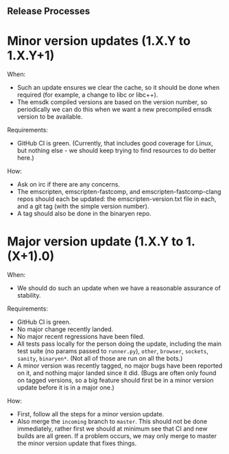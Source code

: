 Release Processes
-----------------

Minor version updates (1.X.Y to 1.X.Y+1)
========================================

When:

 * Such an update ensures we clear the cache, so it should be done when required
   (for example, a change to libc or libc++).
 * The emsdk compiled versions are based on the version number, so periodically
   we can do this when we want a new precompiled emsdk version to be available.

Requirements:

 * GitHub CI is green. (Currently, that includes good coverage for Linux, but
   nothing else - we should keep trying to find resources to do better here.)

How:

 * Ask on irc if there are any concerns.
 * The emscripten, emscripten-fastcomp, and emscripten-fastcomp-clang repos
   should each be updated: the emscripten-version.txt file in each, and a git
   tag (with the simple version number).
 * A tag should also be done in the binaryen repo.


Major version update (1.X.Y to 1.(X+1).0)
=========================================

When:

 * We should do such an update when we have a reasonable assurance of stability.

Requirements:

 * GitHub CI is green.
 * No major change recently landed.
 * No major recent regressions have been filed.
 * All tests pass locally for the person doing the update, including the main
   test suite (no params passed to `runner.py`), `other`, `browser`, `sockets`,
   `sanity`, `binaryen*`. (Not all of those are run on all the bots.)
 * A minor version was recently tagged, no major bugs have been reported on it,
   and nothing major landed since it did. (Bugs are often only found on tagged
   versions, so a big feature should first be in a minor version update before
   it is in a major one.)

How:

 * First, follow all the steps for a minor version update.
 * Also merge the `incoming` branch to `master`. This should not be done
   immediately, rather first we should at minimum see that CI and new builds are
   all green. If a problem occurs, we may only merge to master the minor version
   update that fixes things.
